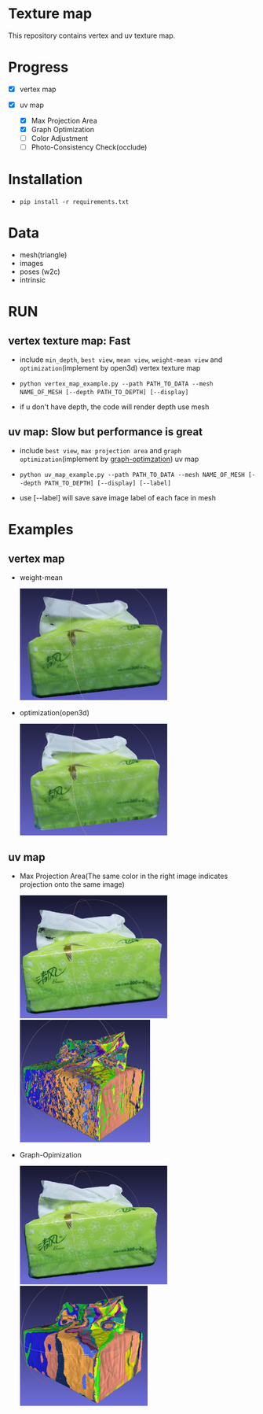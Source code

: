 # Texture map

This repository contains vertex and uv texture map.

# Progress

- [x] vertex map

- [x] uv map
  - [x] Max Projection Area
  - [x] Graph Optimization
  - [ ] Color Adjustment
  - [ ] Photo-Consistency Check(occlude)

# Installation

- ``pip install -r requirements.txt ``

# Data

- mesh(triangle)
- images
- poses (w2c)
- intrinsic

# RUN

## vertex texture map: Fast

- include ``min_depth``, ``best view``, ``mean view``, ``weight-mean view`` and ``optimization``(implement by open3d) vertex texture map

- ```python vertex_map_example.py --path PATH_TO_DATA --mesh NAME_OF_MESH [--depth PATH_TO_DEPTH] [--display]```

- if u don't have depth, the code will render depth use mesh

## uv map: Slow but performance is great

- include ``best view``, ``max projection area`` and ``graph optimization``(implement by [graph-optimzation](https://github.com/DIYer22/graph_optimization)) uv map

- ```python uv_map_example.py --path PATH_TO_DATA --mesh NAME_OF_MESH [--depth PATH_TO_DEPTH] [--display] [--label]```

- use [--label] will save save image label of each face in mesh

# Examples
## vertex map
- weight-mean
  
  <img src="./statics/weight-mean.png" width = "300"/>

- optimization(open3d)

  <img src="./statics/optim.png" width = "300"/>

## uv map
- Max Projection Area(The same color in the right image indicates projection onto the same image)
  
  <img src="./statics/max-area.png" width = "300"/> <img src="./statics/max-area-label.png" width = "265"/>

- Graph-Opimization
  
  <img src="./statics/graph-optim.png" width = "300"/> <img src="./statics/graph-optim-label.png" width = "260"/>
